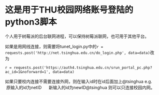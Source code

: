 # 这是用于THU校园网络账号登陆的python3脚本
个人用于树莓派的后台联网进程，可以保持树莓派联网，也可用于其他平台。

如果是用网线连接，则需要将tunet_login.py中的`r = requests.post('http://net.tsinghua.edu.cn/do_login.php', data=data)`改为
```
r = requests.post('https://auth4.tsinghua.edu.cn/srun_portal_pc.php?ac_id=1&noforward=1', data=data)
```

如果只要校内连接不需要连接外网，则在输入id时在id后面加上@tsinghua
e.g.  原输入的id为netID
      新输入的id为newID@tsinghua
则可以只连接校园内网。
